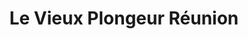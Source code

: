 ---
title: "Le Vieux Plongeur Réunion"
url: /saint-paul/le-vieux-plongeur-reunion/
shop: Tauchen
---